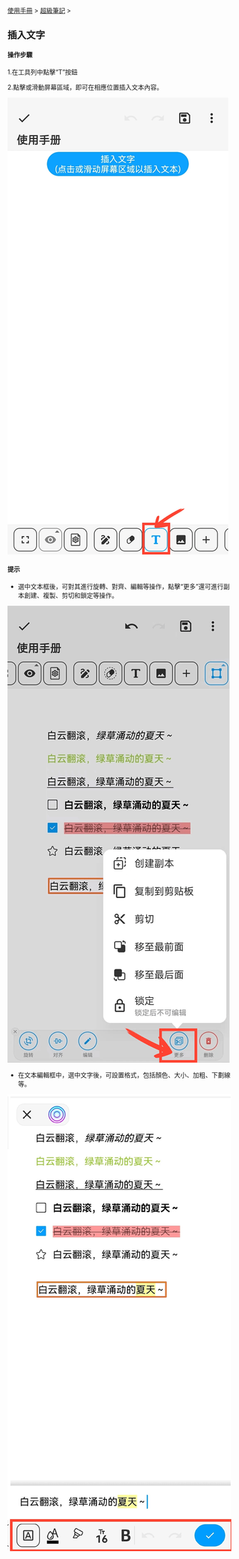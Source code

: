 [使用手冊](/dragonnest/drawnote/manual/zh) > [超級筆記](/dragonnest/drawnote/manual/zh/super_note) >

插入文字
---
#### 操作步驟

1.在工具列中點擊“T”按鈕

2.點擊或滑動屏幕區域，即可在相應位置插入文本內容。

![](imgs/insert_text.png)

#### 提示
- 選中文本框後，可對其進行旋轉、對齊、編輯等操作，點擊“更多”還可進行副本創建、複製、剪切和鎖定等操作。


![](imgs/insert_text1.png)

- 在文本編輯框中，選中文字後，可設置格式，包括顏色、大小、加粗、下劃線等。

![](imgs/insert_text2.png)